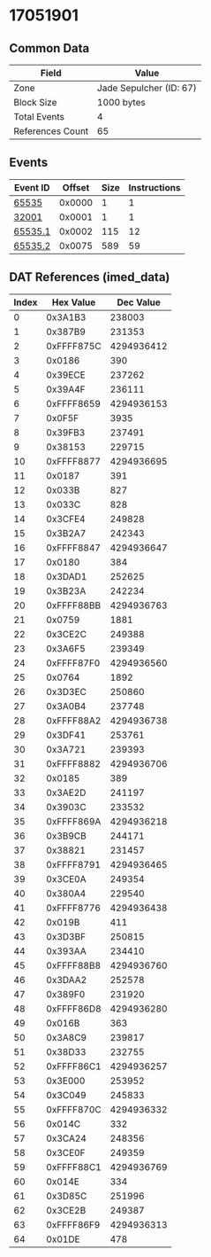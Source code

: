 # 17051901

## Common Data

| Field            | Value                   |
|------------------|-------------------------|
| Zone             | Jade Sepulcher (ID: 67) |
| Block Size       | 1000 bytes              |
| Total Events     | 4                       |
| References Count | 65                      |

## Events

| Event ID                | Offset   |   Size |   Instructions |
|-------------------------|----------|--------|----------------|
| [65535](./65535.md)     | 0x0000   |      1 |              1 |
| [32001](./32001.md)     | 0x0001   |      1 |              1 |
| [65535.1](./65535.1.md) | 0x0002   |    115 |             12 |
| [65535.2](./65535.2.md) | 0x0075   |    589 |             59 |

## DAT References (imed_data)

|   Index | Hex Value   |   Dec Value |
|---------|-------------|-------------|
|       0 | 0x3A1B3     |      238003 |
|       1 | 0x387B9     |      231353 |
|       2 | 0xFFFF875C  |  4294936412 |
|       3 | 0x0186      |         390 |
|       4 | 0x39ECE     |      237262 |
|       5 | 0x39A4F     |      236111 |
|       6 | 0xFFFF8659  |  4294936153 |
|       7 | 0x0F5F      |        3935 |
|       8 | 0x39FB3     |      237491 |
|       9 | 0x38153     |      229715 |
|      10 | 0xFFFF8877  |  4294936695 |
|      11 | 0x0187      |         391 |
|      12 | 0x033B      |         827 |
|      13 | 0x033C      |         828 |
|      14 | 0x3CFE4     |      249828 |
|      15 | 0x3B2A7     |      242343 |
|      16 | 0xFFFF8847  |  4294936647 |
|      17 | 0x0180      |         384 |
|      18 | 0x3DAD1     |      252625 |
|      19 | 0x3B23A     |      242234 |
|      20 | 0xFFFF88BB  |  4294936763 |
|      21 | 0x0759      |        1881 |
|      22 | 0x3CE2C     |      249388 |
|      23 | 0x3A6F5     |      239349 |
|      24 | 0xFFFF87F0  |  4294936560 |
|      25 | 0x0764      |        1892 |
|      26 | 0x3D3EC     |      250860 |
|      27 | 0x3A0B4     |      237748 |
|      28 | 0xFFFF88A2  |  4294936738 |
|      29 | 0x3DF41     |      253761 |
|      30 | 0x3A721     |      239393 |
|      31 | 0xFFFF8882  |  4294936706 |
|      32 | 0x0185      |         389 |
|      33 | 0x3AE2D     |      241197 |
|      34 | 0x3903C     |      233532 |
|      35 | 0xFFFF869A  |  4294936218 |
|      36 | 0x3B9CB     |      244171 |
|      37 | 0x38821     |      231457 |
|      38 | 0xFFFF8791  |  4294936465 |
|      39 | 0x3CE0A     |      249354 |
|      40 | 0x380A4     |      229540 |
|      41 | 0xFFFF8776  |  4294936438 |
|      42 | 0x019B      |         411 |
|      43 | 0x3D3BF     |      250815 |
|      44 | 0x393AA     |      234410 |
|      45 | 0xFFFF88B8  |  4294936760 |
|      46 | 0x3DAA2     |      252578 |
|      47 | 0x389F0     |      231920 |
|      48 | 0xFFFF86D8  |  4294936280 |
|      49 | 0x016B      |         363 |
|      50 | 0x3A8C9     |      239817 |
|      51 | 0x38D33     |      232755 |
|      52 | 0xFFFF86C1  |  4294936257 |
|      53 | 0x3E000     |      253952 |
|      54 | 0x3C049     |      245833 |
|      55 | 0xFFFF870C  |  4294936332 |
|      56 | 0x014C      |         332 |
|      57 | 0x3CA24     |      248356 |
|      58 | 0x3CE0F     |      249359 |
|      59 | 0xFFFF88C1  |  4294936769 |
|      60 | 0x014E      |         334 |
|      61 | 0x3D85C     |      251996 |
|      62 | 0x3CE2B     |      249387 |
|      63 | 0xFFFF86F9  |  4294936313 |
|      64 | 0x01DE      |         478 |
